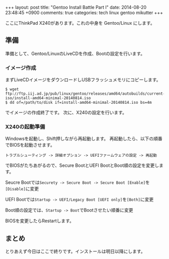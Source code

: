 +++
layout: post
title: "Gentoo Install Battle Part I"
date: 2014-08-20 23:48:45 +0900
comments: true
categories: tech linux gentoo mikutter
+++

ここにThinkPad X240があります。これの中身を Gentoo/Linux にします。

## 準備

準備として、Gentoo/LinuxのLiveCDを作成、Bootの設定を行います。


### イメージ作成
まずLiveCDイメージをダウンロードしUSBフラッシュメモリにコピーします。

```
$ wget ftp://ftp.iij.ad.jp/pub/linux/gentoo/releases/amd64/autobuilds/current-iso/install-amd64-minimal-20140814.iso
$ dd of=/path/to/disk if=install-amd64-minimal-20140814.iso bs=4m
```

でイメージの作成終了です。
次に、X240の設定を行います。

### X240の起動準備
Windowsを起動し、Shift押しながら再起動します。
再起動したら、以下の順番でBIOSを起動させます。

```
トラブルシューティング -> 詳細オプション -> UEFIファームウェアの設定 -> 再起動
```

でBIOSがたちあがるので、Secure BootとUEFI BootとBoot順の設定を変更します。

Seucre Bootでは`Securety -> Secure Boot -> Secure Boot [Enable]`を`[Disable]`に変更

UEFI Bootでは`Startup -> UEFI/Legacy Boot [UEFI only]`を`[Both]`に変更

Boot順の設定では、`Startup -> Boot`でBootさせたい順番に変更

BIOSを変更したらRestartします。

## まとめ

とりあえず今日はここで終りです。インストールは明日以降にします。

